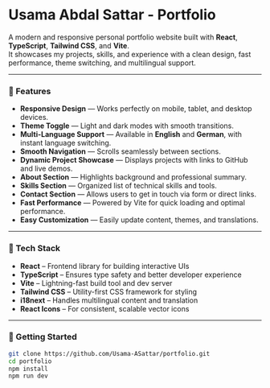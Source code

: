 # Usama Abdal Sattar - Portfolio

A modern and responsive personal portfolio website built with **React**, **TypeScript**, **Tailwind CSS**, and **Vite**.  
It showcases my projects, skills, and experience with a clean design, fast performance, theme switching, and multilingual support.

---

### 🌟 Features

- **Responsive Design** — Works perfectly on mobile, tablet, and desktop devices.
- **Theme Toggle** — Light and dark modes with smooth transitions.
- **Multi-Language Support** — Available in **English** and **German**, with instant language switching.
- **Smooth Navigation** — Scrolls seamlessly between sections.
- **Dynamic Project Showcase** — Displays projects with links to GitHub and live demos.
- **About Section** — Highlights background and professional summary.
- **Skills Section** — Organized list of technical skills and tools.
- **Contact Section** — Allows users to get in touch via form or direct links.
- **Fast Performance** — Powered by Vite for quick loading and optimal performance.
- **Easy Customization** — Easily update content, themes, and translations.

---

### 🧰 Tech Stack

- **React** – Frontend library for building interactive UIs
- **TypeScript** – Ensures type safety and better developer experience
- **Vite** – Lightning-fast build tool and dev server
- **Tailwind CSS** – Utility-first CSS framework for styling
- **i18next** – Handles multilingual content and translation
- **React Icons** – For consistent, scalable vector icons

---

### 🚀 Getting Started

```bash
git clone https://github.com/Usama-ASattar/portfolio.git
cd portfolio
npm install
npm run dev
```
